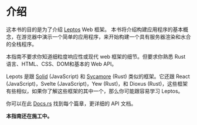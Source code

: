 # 介绍

这本书的目的是为了介绍 [Leptos](https://github.com/leptos-rs/leptos) Web 框架。
本书将介绍构建应用程序的基本概念，在游览器中演示一个简单的应用程序，来开始构建一个具有服务器渲染和水合的全栈程序。

本指南不要求你知道细粒度响应性或现代 web 框架的细节。但要求你熟悉 Rust 语言、HTML、CSS、DOM和基本的 Web API。

Lepots 是跟 [Solid](https://www.solidjs.com) (JavaScript) 和 [Sycamore](https://sycamore-rs.netlify.app/) (Rust) 类似的框架。它还跟 React (JavaScript)，Svelte (JavaScript)，Yew (Rust)，和 Dioxus (Rust)，这些框架有些相似，如果你了解这些框架的其中一个，那么你可能跟容易学习 Leptos。

你可以在此 [Docs.rs](https://docs.rs/leptos/latest/leptos/) 找到每个篇章，更详细的 API 文档。

**本指南还在施工中。**